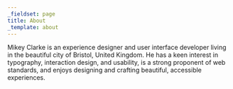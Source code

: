```yaml
---
_fieldset: page
title: About
_template: about
---
```

<span class="n fn"><span class="given-name">Mikey</span> <span class="family-name">Clarke</span></span> is an <span class="title">experience designer and user interface developer</span> living in the beautiful city of <span class="adr"><span class="locality">Bristol</span>, <span class="country-name">United Kingdom</span></span>. He has a keen interest in typography, interaction design, and usability, is a strong proponent of web standards, and enjoys designing and crafting beautiful, accessible experiences.